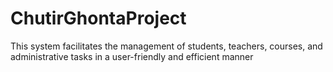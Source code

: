 # ChutirGhontaProject
This system facilitates the management of students, teachers, courses, and administrative tasks in a user-friendly and efficient manner
